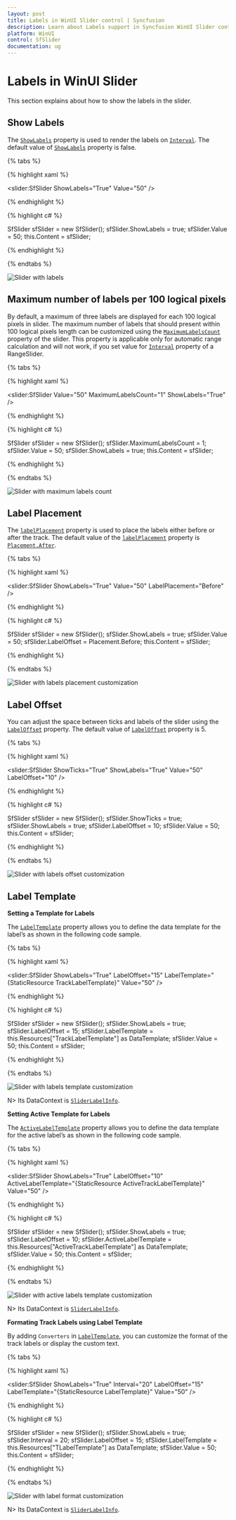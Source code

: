 ```yaml
---
layout: post
title: Labels in WinUI Slider control | Syncfusion
description: Learn about Labels support in Syncfusion WinUI Slider control and more details.
platform: WinUI
control: SfSlider
documentation: ug
---
```


# Labels in WinUI Slider

This section explains about how to show the labels in the slider.

## Show Labels

The [`ShowLabels`](https://help.syncfusion.com/cr/winui/Syncfusion.UI.Xaml.Sliders.SliderBase.html#Syncfusion_UI_Xaml_Sliders_SliderBase_ShowLabels) property is used to render the labels on [`Interval`](https://help.syncfusion.com/cr/winui/Syncfusion.UI.Xaml.Sliders.SliderBase.html#Syncfusion_UI_Xaml_Sliders_SliderBase_Interval). The default value of [`ShowLabels`](https://help.syncfusion.com/cr/winui/Syncfusion.UI.Xaml.Sliders.SliderBase.html#Syncfusion_UI_Xaml_Sliders_SliderBase_ShowLabels) property is false.

{% tabs %}

{% highlight xaml %}

<slider:SfSlider ShowLabels="True"
                 Value="50" />

{% endhighlight %}

{% highlight c# %}

SfSlider sfSlider = new SfSlider();
sfSlider.ShowLabels = true;
sfSlider.Value = 50;
this.Content = sfSlider;

{% endhighlight %}

{% endtabs %}

![Slider with labels](images/labels/slider-labels.png)

## Maximum number of labels per 100 logical pixels

By default, a maximum of three labels are displayed for each 100 logical pixels in slider. The maximum number of labels that should present within 100 logical pixels length can be customized using the [`MaximumLabelsCount`](https://help.syncfusion.com/cr/winui/Syncfusion.UI.Xaml.Sliders.SliderBase.html#Syncfusion_UI_Xaml_Sliders_SliderBase_MaximumLabelsCount) property of the slider. This property is applicable only for automatic range calculation and will not work, if you set value for [`Interval`](https://help.syncfusion.com/cr/winui/Syncfusion.UI.Xaml.Sliders.SliderBase.html#Syncfusion_UI_Xaml_Sliders_SliderBase_Interval) property of a RangeSlider.

{% tabs %}

{% highlight xaml %}

<slider:SfSlider Value="50"
                 MaximumLabelsCount="1"
                 ShowLabels="True" />

{% endhighlight %}

{% highlight c# %}

SfSlider sfSlider = new SfSlider();
sfSlider.MaximumLabelsCount = 1;
sfSlider.Value = 50;
sfSlider.ShowLabels = true;
this.Content = sfSlider;

{% endhighlight %}

{% endtabs %}

![Slider with maximum labels count](images/labels/slider-maximumLabelsCount.png)

## Label Placement

The [`labelPlacement`](https://help.syncfusion.com/cr/winui/Syncfusion.UI.Xaml.Sliders.SliderBase.html#Syncfusion_UI_Xaml_Sliders_SliderBase_LabelPlacement) property is used to place the labels either before or after the track. The default value of the [`labelPlacement`](https://help.syncfusion.com/cr/winui/Syncfusion.UI.Xaml.Sliders.SliderBase.html#Syncfusion_UI_Xaml_Sliders_SliderBase_LabelPlacement) property is [`Placement.After`](https://help.syncfusion.com/cr/winui/Syncfusion.UI.Xaml.Sliders.Placement.html#Syncfusion_UI_Xaml_Sliders_Placement_After).

{% tabs %}

{% highlight xaml %}

<slider:SfSlider ShowLabels="True"
                 Value="50"
                 LabelPlacement="Before" />

{% endhighlight %}

{% highlight c# %}

SfSlider sfSlider = new SfSlider();
sfSlider.ShowLabels = true;
sfSlider.Value = 50;
sfSlider.LabelOffset = Placement.Before;
this.Content = sfSlider;

{% endhighlight %}

{% endtabs %}

![Slider with labels placement customization](images/labels/slider-labelPlacement.png)

## Label Offset

You can adjust the space between ticks and labels of the slider using the [`LabelOffset`](https://help.syncfusion.com/cr/winui/Syncfusion.UI.Xaml.Sliders.SliderBase.html#Syncfusion_UI_Xaml_Sliders_SliderBase_LabelOffset) property. The default value of [`LabelOffset`](https://help.syncfusion.com/cr/winui/Syncfusion.UI.Xaml.Sliders.SliderBase.html#Syncfusion_UI_Xaml_Sliders_SliderBase_LabelOffset) property is 5.

{% tabs %}

{% highlight xaml %}

<slider:SfSlider ShowTicks="True"
                 ShowLabels="True"
                 Value="50"
                 LabelOffset="10" />

{% endhighlight %}

{% highlight c# %}

SfSlider sfSlider = new SfSlider();
sfSlider.ShowTicks = true;
sfSlider.ShowLabels = true;
sfSlider.LabelOffset = 10;
sfSlider.Value = 50;
this.Content = sfSlider;

{% endhighlight %}

{% endtabs %}

![Slider with labels offset customization](images/labels/slider-labelOffset.png)

## Label Template

**Setting a Template for Labels**

The [`LabelTemplate`](https://help.syncfusion.com/cr/winui/Syncfusion.UI.Xaml.Sliders.SliderBase.html#Syncfusion_UI_Xaml_Sliders_SliderBase_LabelTemplate) property allows you to define the data template for the label’s as shown in the following code sample.

{% tabs %}

{% highlight xaml %}

<DataTemplate x:Key="TrackLabelTemplate">
    <Grid CornerRadius="5"
          Background="{ThemeResource SystemBaseLowColor}">
        <TextBlock Text="{Binding Text}"
                   Margin="6" />
    </Grid>
</DataTemplate>

<slider:SfSlider ShowLabels="True"
                 LabelOffset="15"
                 LabelTemplate="{StaticResource TrackLabelTemplate}"
                 Value="50" />

{% endhighlight %}

{% highlight c# %}

SfSlider sfSlider = new SfSlider();
sfSlider.ShowLabels = true;
sfSlider.LabelOffset = 15;
sfSlider.LabelTemplate = this.Resources["TrackLabelTemplate"] as DataTemplate;
sfSlider.Value = 50;
this.Content = sfSlider;

{% endhighlight %}

{% endtabs %}

![Slider with labels template customization](images/labels/slider-labelTemplate.png)

N> Its DataContext is [`SliderLabelInfo`](https://help.syncfusion.com/cr/winui/Syncfusion.UI.Xaml.Sliders.SliderLabelInfo.html?tabs=tabid-1).

**Setting Active Template for Labels**

The [`ActiveLabelTemplate`](https://help.syncfusion.com/cr/winui/Syncfusion.UI.Xaml.Sliders.SliderBase.html#Syncfusion_UI_Xaml_Sliders_SliderBase_ActiveLabelTemplate) property allows you to define the data template for the active label’s as shown in the following code sample.

{% tabs %}

{% highlight xaml %}

<DataTemplate x:Key="ActiveTrackLabelTemplate">
    <TextBlock Text="{Binding Text}"
               Foreground="{ThemeResource SystemAccentColor}" />
</DataTemplate>

<slider:SfSlider ShowLabels="True"
                 LabelOffset="10"
                 ActiveLabelTemplate="{StaticResource ActiveTrackLabelTemplate}"
                 Value="50" />

{% endhighlight %}

{% highlight c# %}

SfSlider sfSlider = new SfSlider();
sfSlider.ShowLabels = true;
sfSlider.LabelOffset = 10;
sfSlider.ActiveLabelTemplate = this.Resources["ActiveTrackLabelTemplate"] as DataTemplate;
sfSlider.Value = 50;
this.Content = sfSlider;

{% endhighlight %}

{% endtabs %}

![Slider with active labels template customization](images/labels/slider-activelabelTemplate.png)

N> Its DataContext is [`SliderLabelInfo`](https://help.syncfusion.com/cr/winui/Syncfusion.UI.Xaml.Sliders.SliderLabelInfo.html?tabs=tabid-1).

**Formating Track Labels using Label Template**

By adding `Converters` in [`LabelTemplate`](https://help.syncfusion.com/cr/winui/Syncfusion.UI.Xaml.Sliders.SliderBase.html#Syncfusion_UI_Xaml_Sliders_SliderBase_LabelTemplate), you can customize the format of the track labels or display the custom text.

{% tabs %}

{% highlight xaml %}

<DataTemplate x:Key="LabelTemplate">
    <TextBlock Text="{Binding Value,
                              Converter={StaticResource FormatStringConverter},
                              ConverterParameter='N2'}" />
</DataTemplate>


<slider:SfSlider ShowLabels="True"
                 Interval="20"
                 LabelOffset="15"
                 LabelTemplate="{StaticResource LabelTemplate}"
                 Value="50" />

{% endhighlight %}

{% highlight c# %}

SfSlider sfSlider = new SfSlider();
sfSlider.ShowLabels = true;
sfSlider.Interval = 20;
sfSlider.LabelOffset = 15;
sfSlider.LabelTemplate = this.Resources["TLabelTemplate"] as DataTemplate;
sfSlider.Value = 50;
this.Content = sfSlider;

{% endhighlight %}

{% endtabs %}

![Slider with label format customization](images/labels/slider-labelformat.png)

N> Its DataContext is [`SliderLabelInfo`](https://help.syncfusion.com/cr/winui/Syncfusion.UI.Xaml.Sliders.SliderLabelInfo.html?tabs=tabid-1).

